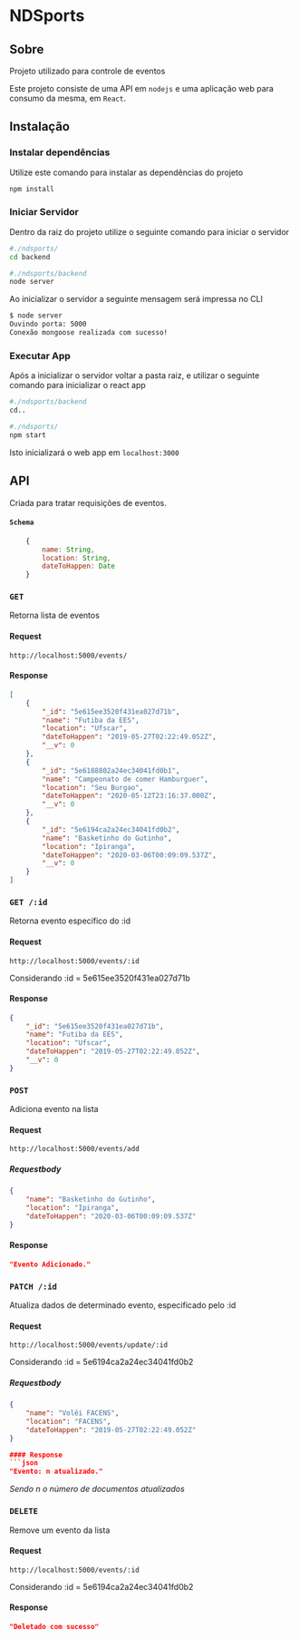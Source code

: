 # NDSports

## Sobre 

Projeto utilizado para controle de eventos

Este projeto consiste de uma API em `nodejs` e uma aplicação web para consumo da mesma, em `React`.


## Instalação

### Instalar dependências

Utilize este comando para instalar as dependências do projeto

```bash
npm install
```

### Iniciar Servidor
Dentro da raiz do projeto utilize o seguinte comando para iniciar o servidor

```bash
#./ndsports/
cd backend

#./ndsports/backend
node server
```

Ao inicializar o servidor a seguinte mensagem será impressa no CLI
```bash
$ node server
Ouvindo porta: 5000
Conexão mongoose realizada com sucesso!
```


### Executar App
Após a inicializar o servidor voltar a pasta raiz, e utilizar o seguinte comando para inicializar o react app

```bash
#./ndsports/backend
cd..

#./ndsports/
npm start
```

Isto inicializará o web app em `localhost:3000`


## API

Criada para tratar requisições de eventos.

#### `Schema`
```javascript
    {        
        name: String,
        location: String,
        dateToHappen: Date        
    }
```


### `GET`

Retorna lista de eventos

#### Request  
```
http://localhost:5000/events/
```

#### Response
```json
[
    {
        "_id": "5e615ee3520f431ea027d71b",
        "name": "Futiba da EES",
        "location": "Ufscar",
        "dateToHappen": "2019-05-27T02:22:49.052Z",
        "__v": 0
    },
    {
        "_id": "5e6188802a24ec34041fd0b1",
        "name": "Campeonato de comer Hamburguer",
        "location": "Seu Burgao",
        "dateToHappen": "2020-05-12T23:16:37.000Z",
        "__v": 0
    },
    {
        "_id": "5e6194ca2a24ec34041fd0b2",
        "name": "Basketinho do Gutinho",
        "location": "Ipiranga",
        "dateToHappen": "2020-03-06T00:09:09.537Z",
        "__v": 0
    }
]
```


### `GET /:id`

Retorna evento específico do :id 

#### Request 
```
http://localhost:5000/events/:id
```

Considerando :id = 5e615ee3520f431ea027d71b

#### Response
```json
{
    "_id": "5e615ee3520f431ea027d71b",
    "name": "Futiba da EES",
    "location": "Ufscar",
    "dateToHappen": "2019-05-27T02:22:49.052Z",
    "__v": 0
}
```


### `POST`

Adiciona evento na lista

#### Request
```
http://localhost:5000/events/add
```


##### Requestbody
```json
{
	"name": "Basketinho do Gutinho",
    "location": "Ipiranga",
    "dateToHappen": "2020-03-06T00:09:09.537Z"
}
```    

#### Response
```json
"Evento Adicionado."
```

### `PATCH /:id`

Atualiza dados de determinado evento, especificado pelo :id

#### Request
```
http://localhost:5000/events/update/:id
```

Considerando :id = 5e6194ca2a24ec34041fd0b2

##### Requestbody
```json
{    
    "name": "Volêi FACENS",
    "location": "FACENS",
    "dateToHappen": "2019-05-27T02:22:49.052Z"    
}

#### Response
```json
"Evento: n atualizado."
```
*Sendo n o número de documentos atualizados*



### `DELETE`

Remove um evento da lista

#### Request
```
http://localhost:5000/events/:id
```

Considerando :id = 5e6194ca2a24ec34041fd0b2

#### Response
```json
"Deletado com sucesso"
```
